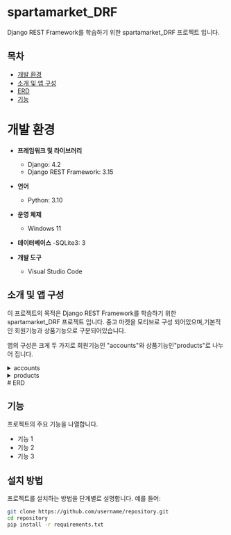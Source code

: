 # spartamarket_DRF

Django REST Framework를 학습하기 위한 spartamarket_DRF 프로젝트 입니다.


## 목차

- [개발 환경](#개발환경)
- [소개 및 앱 구성](#소개및앱구성)
- [ERD](#ERD)
- [기능](#기능)


# 개발 환경

- **프레임워크 및 라이브러리**
  - Django: 4.2
  - Django REST Framework: 3.15

- **언어**
  - Python: 3.10

- **운영 체제**
  - Windows 11

- **데이터베이스**
  -SQLite3: 3

- **개발 도구**
  - Visual Studio Code
 



## 소개 및 앱 구성

이 프로젝트의 목적은 Django REST Framework를 학습하기 위한 spartamarket_DRF 프로젝트 입니다.
중고 마켓을 모티브로 구성 되어있으며,기본적인 회원기능과 상품기능으로 구분되어있습니다.

앱의 구성은 크게 두 가지로 회원기능인 "accounts"와 상품기능인"products"로 나누어 집니다.
<details>
  <summary>accounts</summary>
📦accounts
 ┣ 📂migrations
 ┃ ┣ 📂__pycache__
 ┃ ┃ ┣ 📜0001_initial.cpython-310.pyc
 ┃ ┃ ┣ 📜0002_user_name_alter_user_gender.cpython-310.pyc
 ┃ ┃ ┗ 📜__init__.cpython-310.pyc
 ┃ ┣ 📜0001_initial.py
 ┃ ┣ 📜0002_user_name_alter_user_gender.py
 ┃ ┗ 📜__init__.py
 ┣ 📂__pycache__
 ┃ ┣ 📜admin.cpython-310.pyc
 ┃ ┣ 📜apps.cpython-310.pyc
 ┃ ┣ 📜models.cpython-310.pyc
 ┃ ┣ 📜serializer.cpython-310.pyc
 ┃ ┣ 📜urls.cpython-310.pyc
 ┃ ┣ 📜views.cpython-310.pyc
 ┃ ┗ 📜__init__.cpython-310.pyc
 ┣ 📜admin.py
 ┣ 📜apps.py
 ┣ 📜models.py
 ┣ 📜serializer.py
 ┣ 📜tests.py
 ┣ 📜urls.py
 ┣ 📜views.py
 ┗ 📜__init__.py
</details>
<details>
  <summary>products</summary>
  📦products
 ┣ 📂migrations
 ┃ ┣ 📂__pycache__
 ┃ ┃ ┣ 📜0001_initial.cpython-310.pyc
 ┃ ┃ ┣ 📜0002_hashtag_product_hashtag.cpython-310.pyc
 ┃ ┃ ┣ 📜0003_rename_hashtag_product_hashtags.cpython-310.pyc
 ┃ ┃ ┗ 📜__init__.cpython-310.pyc
 ┃ ┣ 📜0001_initial.py
 ┃ ┗ 📜__init__.py
 ┣ 📂__pycache__
 ┃ ┣ 📜admin.cpython-310.pyc
 ┃ ┣ 📜apps.cpython-310.pyc
 ┃ ┣ 📜models.cpython-310.pyc
 ┃ ┣ 📜serializer.cpython-310.pyc
 ┃ ┣ 📜urls.cpython-310.pyc
 ┃ ┣ 📜views.cpython-310.pyc
 ┃ ┗ 📜__init__.cpython-310.pyc
 ┣ 📜admin.py
 ┣ 📜apps.py
 ┣ 📜models.py
 ┣ 📜serializer.py
 ┣ 📜tests.py
 ┣ 📜urls.py
 ┣ 📜views.py
 ┗ 📜__init__.py
</details>
# ERD


## 기능

프로젝트의 주요 기능을 나열합니다.
- 기능 1
- 기능 2
- 기능 3

## 설치 방법

프로젝트를 설치하는 방법을 단계별로 설명합니다. 예를 들어:

```bash
git clone https://github.com/username/repository.git
cd repository
pip install -r requirements.txt
